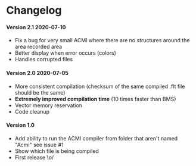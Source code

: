 # Changelog



#### Version 2.1 2020-07-10


* Fix a bug for very small ACMI where there are no structures around the area recorded area
* Better display when error occurs (colors)
* Handles corrupted files


#### Version 2.0 2020-07-05


* More consistent compilation (checksum of the same compiled .flt file should be the same)
* **Extremely improved compilation time** (10 times faster than BMS)
* Vector memory reservation
* Code cleanup

#### Version 1.0


* Add ability to run the ACMI compiler from folder that aren't named "Acmi" see issue #1
* Show which file is being compiled
* First release \o/